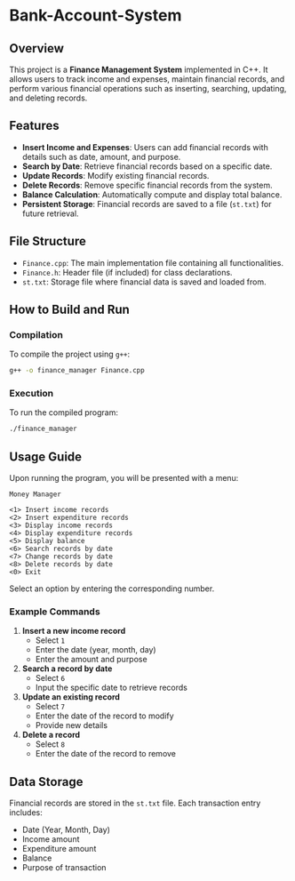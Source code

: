 # Bank-Account-System

## Overview
This project is a **Finance Management System** implemented in C++. It allows users to track income and expenses, maintain financial records, and perform various financial operations such as inserting, searching, updating, and deleting records.

## Features
- **Insert Income and Expenses**: Users can add financial records with details such as date, amount, and purpose.
- **Search by Date**: Retrieve financial records based on a specific date.
- **Update Records**: Modify existing financial records.
- **Delete Records**: Remove specific financial records from the system.
- **Balance Calculation**: Automatically compute and display total balance.
- **Persistent Storage**: Financial records are saved to a file (`st.txt`) for future retrieval.

## File Structure
- `Finance.cpp`: The main implementation file containing all functionalities.
- `Finance.h`: Header file (if included) for class declarations.
- `st.txt`: Storage file where financial data is saved and loaded from.

## How to Build and Run
### **Compilation**
To compile the project using `g++`:
```bash
g++ -o finance_manager Finance.cpp
```
### **Execution**
To run the compiled program:
```bash
./finance_manager
```

## Usage Guide
Upon running the program, you will be presented with a menu:
```
Money Manager

<1> Insert income records
<2> Insert expenditure records
<3> Display income records
<4> Display expenditure records
<5> Display balance
<6> Search records by date
<7> Change records by date
<8> Delete records by date
<0> Exit
```
Select an option by entering the corresponding number.

### **Example Commands**
1. **Insert a new income record**
   - Select `1`
   - Enter the date (year, month, day)
   - Enter the amount and purpose
2. **Search a record by date**
   - Select `6`
   - Input the specific date to retrieve records
3. **Update an existing record**
   - Select `7`
   - Enter the date of the record to modify
   - Provide new details
4. **Delete a record**
   - Select `8`
   - Enter the date of the record to remove

## Data Storage
Financial records are stored in the `st.txt` file. Each transaction entry includes:
- Date (Year, Month, Day)
- Income amount
- Expenditure amount
- Balance
- Purpose of transaction
